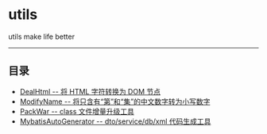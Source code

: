 utils
===========================
utils make life better
****
## 目录
* [DealHtml -- 将 HTML 字符转换为 DOM 节点](DealHtml)
* [ModifyName -- 将只含有“第”和“集”的中文数字转为小写数字](ModifyName)
* [PackWar -- class 文件增量升级工具](https://github.com/landon1099/PackWar)
* [MybatisAutoGenerator -- dto/service/db/xml 代码生成工具](https://github.com/landon1099/MybatisAutoGenerator)